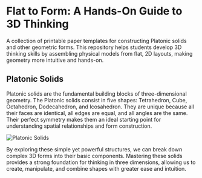 # Flat to Form: A Hands-On Guide to 3D Thinking
A collection of printable paper templates for constructing Platonic solids and other geometric forms. This repository helps students develop 3D thinking skills by assembling physical models from flat, 2D layouts, making geometry more intuitive and hands-on.

## Platonic Solids
Platonic solids are the fundamental building blocks of three-dimensional geometry. The Platonic solids consist in five shapes: Tetrahedron, Cube, Octahedron, Dodecahedron, and Icosahedron. They are unique because all their faces are identical, all edges are equal, and all angles are the same. Their perfect symmetry makes them an ideal starting point for understanding spatial relationships and form construction.

![Platonic Solids]([http://url/to/img.png](https://github.com/chavarriajose/Flat-to-Form-A-Hands-On-Guide-to-3D-Thinking/blob/main/platonicSolids_001.png))

By exploring these simple yet powerful structures, we can break down complex 3D forms into their basic components. Mastering these solids provides a strong foundation for thinking in three dimensions, allowing us to create, manipulate, and combine shapes with greater ease and intuition.

